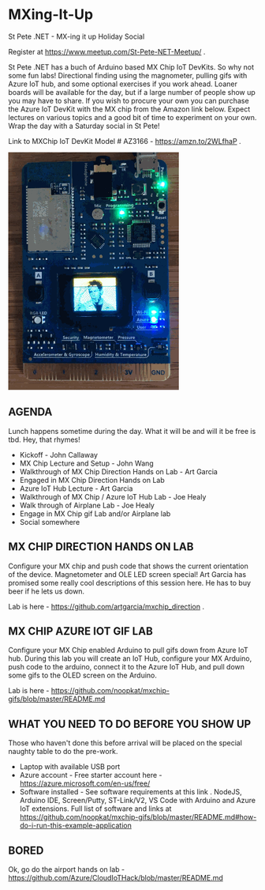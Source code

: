 # MXing-It-Up

St Pete .NET - MX-ing it up Holiday Social

Register at https://www.meetup.com/St-Pete-NET-Meetup/ .

St Pete .NET has a buch of Arduino based MX Chip IoT DevKits.  So why not some fun labs!  Directional finding using the magnometer, pulling gifs with Azure IoT hub, and some optional exercises if you work ahead.  Loaner boards will be available for the day, but if a large number of people show up you may have to share.  If you wish to procure your own you can purchase the Azure IoT DevKit with the MX chip from the Amazon link below.   Expect lectures on various topics and a good bit of time to experiment on your own.  Wrap the day with a Saturday social in St Pete!

Link to MXChip IoT DevKit Model # AZ3166  - https://amzn.to/2WLfhaP .

[<img src="chip-screenshot.gif">](https://amzn.to/2WLfhaP)

## AGENDA

Lunch happens sometime during the day.  What it will be and will it be free is tbd.  Hey, that rhymes!

* Kickoff - John Callaway
* MX Chip Lecture and Setup - John Wang
* Walkthrough of MX Chip Direction Hands on Lab - Art Garcia
* Engaged in MX Chip Direction Hands on Lab
* Azure IoT Hub Lecture - Art Garcia
* Walkthrough of MX Chip / Azure IoT Hub Lab - Joe Healy
* Walk through of Airplane Lab - Joe Healy
* Engage in MX Chip gif Lab and/or Airplane lab
* Social somewhere

## MX CHIP DIRECTION HANDS ON LAB

Configure your MX chip and push code that shows the current orientation of the device.  Magnetometer and OLE LED screen special! Art Garcia has promised some really cool descriptions of this session here.  He has to buy beer if he lets us down.

Lab is here - https://github.com/artgarcia/mxchip_direction .

## MX CHIP AZURE IOT GIF LAB

Configure your MX Chip enabled Arduino to pull gifs down from Azure IoT hub.  During this lab you will create an IoT Hub, configure your MX Arduino, push code to the arduino, connect it to the Azure IoT Hub, and pull down some gifs to the OLED screen on the Arduino.

Lab is here - https://github.com/noopkat/mxchip-gifs/blob/master/README.md

## WHAT YOU NEED TO DO BEFORE YOU SHOW UP

Those who haven't done this before arrival will be placed on the special naughty table to do the pre-work.

* Laptop with available USB port
* Azure account - Free starter account here - https://azure.microsoft.com/en-us/free/
* Software installed - See software requirements at this link .  NodeJS, Arduino IDE, Screen/Putty, ST-Link/V2, VS  Code with Arduino and Azure IoT extensions.  Full list of software and links at https://github.com/noopkat/mxchip-gifs/blob/master/README.md#how-do-i-run-this-example-application

## BORED

Ok, go do the airport hands on lab - https://github.com/Azure/CloudIoTHack/blob/master/README.md